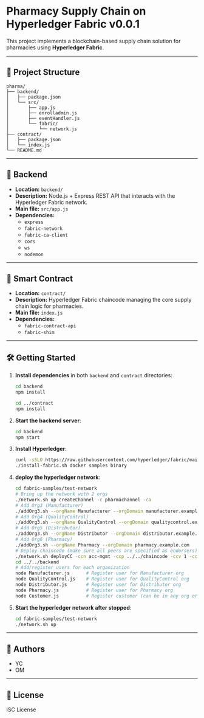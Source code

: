 # Pharmacy Supply Chain on Hyperledger Fabric v0.0.1

This project implements a blockchain-based supply chain solution for pharmacies using **Hyperledger Fabric**.

---

## 📁 Project Structure

```
pharma/
├── backend/
│   ├── package.json
│   └── src/
│       ├── app.js
│       ├── enrolladmin.js
│       ├── eventHandler.js
│       └── fabric/
│           └── network.js
├── contract/
│   ├── package.json
│   └── index.js
└── README.md
```

---

## 🚀 Backend

- **Location:** `backend/`
- **Description:** Node.js + Express REST API that interacts with the Hyperledger Fabric network.
- **Main file:** `src/app.js`
- **Dependencies:**
    - `express`
    - `fabric-network`
    - `fabric-ca-client`
    - `cors`
    - `ws`
    - `nodemon`

---

## 🔗 Smart Contract

- **Location:** `contract/`
- **Description:** Hyperledger Fabric chaincode managing the core supply chain logic for pharmacies.
- **Main file:** `index.js`
- **Dependencies:**
    - `fabric-contract-api`
    - `fabric-shim`

---

## 🛠️ Getting Started

1. **Install dependencies** in both `backend` and `contract` directories:

   ```bash
   cd backend
   npm install

   cd ../contract
   npm install
   ```

2. **Start the backend server**:

   ```bash
   cd backend
   npm start
   ```

3. **Install Hyperledger**:

    ```bash
    curl -sSLO https://raw.githubusercontent.com/hyperledger/fabric/main/scripts/install-fabric.sh && chmod +x install-fabric.sh
    ./install-fabric.sh docker samples binary
    ```

4. **deploy the hyperledger network**:
    ```bash
    cd fabric-samples/test-network
    # Bring up the network with 2 orgs
    ./network.sh up createChannel -c pharmachannel -ca
    # Add Org3 (Manufacturer)
    ./addOrg3.sh --orgName Manufacturer --orgDomain manufacturer.example.com
    # Add Org4 (QualityControl)
    ./addOrg3.sh --orgName QualityControl --orgDomain qualitycontrol.example.com
    # Add Org5 (Distributor)
    ./addOrg3.sh --orgName Distributor --orgDomain distributor.example.com
    # Add Org6 (Pharmacy)
    ./addOrg3.sh --orgName Pharmacy --orgDomain pharmacy.example.com
    # Deploy chaincode (make sure all peers are specified as endorsers)
    ./network.sh deployCC -ccn acc-mgmt -ccp ../../chaincode -ccv 1 -ccl javascript -c pharmachannel
    cd ../../backend
    # Add/register users for each organization
    node Manufacturer.js      # Register user for Manufacturer org
    node QualityControl.js    # Register user for QualityControl org
    node Distributor.js       # Register user for Distributor org
    node Pharmacy.js          # Register user for Pharmacy org
    node Customer.js          # Register customer (can be in any org or a default one)
    ```

5. **Start the hyperledger network after stopped**:
    ```bash
    cd fabric-samples/test-network
    ./network.sh up
    ```

---

## 👥 Authors

- YC
- OM

---

## 📄 License

ISC License
